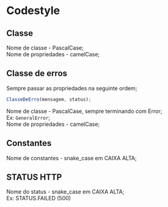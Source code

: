 # Codestyle

## Classe

Nome de classe - PascalCase;  
Nome de propriedades - camelCase;

## Classe de erros

Sempre passar as propriedades na seguinte ordem;

```javascript
ClasseDeErro(mensagem, status);
```

Nome de classe - PascalCase, sempre terminando com Error;  
Ex: `GeneralError`;  
Nome de propriedades - camelCase;

## Constantes

Nome de constantes - snake_case em CAIXA ALTA;

## STATUS HTTP

Nome do status - snake_case em CAIXA ALTA;  
Ex: STATUS.FAILED (500)
